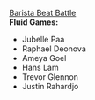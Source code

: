 <ins>Barista Beat Battle</ins> <br />
**Fluid Games:** <br />
- Jubelle Paa <br />
- Raphael Deonova <br />
- Ameya Goel  <br />
- Hans Lam  <br />
- Trevor Glennon  <br />
- Justin Rahardjo  <br />

